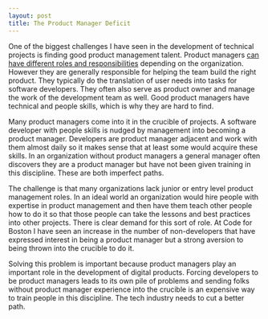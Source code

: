 ```yaml
---
layout: post
title: The Product Manager Deficit
---
```

One of the biggest challenges I have seen in the development of technical projects is finding good product management talent. Product managers [can have different roles and responsibilities](https://medium.com/@tworetzky/what-does-a-product-manager-do-205b40d82da3) depending on the organization. However they are generally responsible for helping the team build the right product. They typically do the translation of user needs into tasks for software developers. They often also serve as product owner and manage the work of the development team as well. Good product managers have technical and people skills, which is why they are hard to find.

Many product managers come into it in the crucible of projects. A software developer with people skills is nudged by management into becoming a product manager. Developers are product manager adjacent and work with them almost daily so it makes sense that at least some would acquire these skills. In an organization without product managers a general manager often discovers they are a product manager but have not been given training in this discipline. These are both imperfect paths.

The challenge is that many organizations lack junior or entry level product management roles. In an ideal world an organization would hire people with expertise in product management and then have them teach other people how to do it so that those people can take the lessons and best practices into other projects. There is clear demand for this sort of role. At Code for Boston I have seen an increase in the number of non-developers that have expressed interest in being a product manager but a strong aversion to being thrown into the crucible to do it.

Solving this problem is important because product managers play an important role in the development of digital products. Forcing developers to be product managers leads to its own pile of problems and sending folks without product manager experience into the crucible is an expensive way to train people in this discipline. The tech industry needs to cut a better path.
